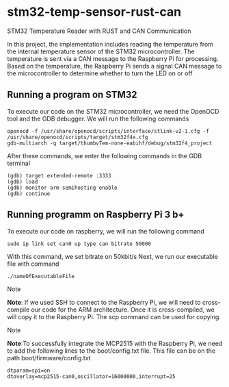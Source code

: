 # stm32-temp-sensor-rust-can
STM32 Temperature Reader with RUST and CAN Communication

In this project, the implementation includes reading the temperature from the internal temperature sensor of the STM32 microcontroller. The temperature is sent via a CAN message to the Raspberry Pi for processing. Based on the temperature, the Raspberry Pi sends a signal CAN message to the microcontroller to determine whether to turn the LED on or off

## Running a program on STM32
To execute our code on the STM32 microcontroller, we need the OpenOCD tool and the GDB debugger. 
We will run the following commands

```
openocd -f /usr/share/openocd/scripts/interface/stlink-v2-1.cfg -f /usr/share/openocd/scripts/target/stm32f4x.cfg
gdb-multiarch -q target/thumbv7em-none-eabihf/debug/stm32f4_project
```
After these commands, we enter the following commands in the GDB terminal

```
(gdb) target extended-remote :3333
(gdb) load
(gdb) monitor arm semihosting enable
(gdb) continue 
```

## Running programm on Raspberry Pi 3 b+
To execute our code on raspberry, we will run the following command
```
sudo ip link set can0 up type can bitrate 50000
```
With this command, we set bitrate on 50kbit/s
Next, we run our executable file with command
```
./nameOfExecutableFile
```

> [!NOTE]
> **Note**: If we used SSH to connect to the Raspberry Pi, we will need to cross-compile our code for the ARM architecture. Once it is cross-compiled, we will copy it to the Raspberry Pi. The scp command can be used for copying.

> [!NOTE]
> **Note**:To successfully integrate the MCP2515 with the Raspberry Pi, we need to add the following lines to the boot/config.txt file. This file can be on the path boot/firmware/config.txt

```
dtparam=spi=on
dtoverlay=mcp2515-can0,oscillator=16000000,interrupt=25
```
